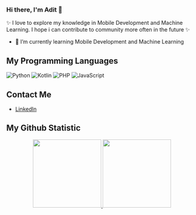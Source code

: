 ### Hi there, I'm Adit 👋

✨ I love to explore my knowledge in Mobile Development and Machine Learning. I hope i can contribute to community more often in the future ✨

- 🌱 I’m currently learning Mobile Development and Machine Learning

## My Programming Languages

![Python](https://img.shields.io/badge/-Python-3776AB?style=flat&logo=python&logoColor=white)
![Kotlin](https://img.shields.io/badge/-Kotlin-0095D5?style=flat&logo=kotlin&logoColor=white)
![PHP](https://img.shields.io/badge/-PHP-777BB4?style=flat&logo=php&logoColor=white)
![JavaScript](https://img.shields.io/badge/-JavaScript-F7DF1E?style=flat&logo=javascript&logoColor=black)

## Contact Me

- [LinkedIn](https://www.linkedin.com/in/rizky-aditya-923764201/)

## My Github Statistic

<p align="center">
<a href="https://github.com/rzad20">
  <img height="180em" src="https://github-readme-stats-eight-theta.vercel.app/api?username=rzad20&show_icons=true&theme=algolia&include_all_commits=true&count_private=true"/>
  <img height="180em" src="https://github-readme-stats-eight-theta.vercel.app/api/top-langs/?username=rzad20&layout=compact&langs_count=8&theme=algolia"/>
</a>
</p>


<!--
**rzad20/rzad20** is a ✨ _special_ ✨ repository because its `README.md` (this file) appears on your GitHub profile.

Here are some ideas to get you started:

- 🔭 I’m currently working on ...
- 🌱 I’m currently learning ...
- 👯 I’m looking to collaborate on ...
- 🤔 I’m looking for help with ...
- 💬 Ask me about ...
- 📫 How to reach me: ...
- 😄 Pronouns: ...
- ⚡ Fun fact: ...
-->
